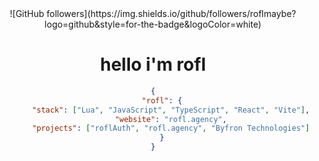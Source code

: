 <div align="center">
   ![GitHub followers](https://img.shields.io/github/followers/roflmaybe?logo=github&style=for-the-badge&logoColor=white)
  <h1>hello i'm rofl</h1>
</ div>

```json
{
    "rofl": {
        "stack": ["Lua", "JavaScript", "TypeScript", "React", "Vite"],
        "website": "rofl.agency",
        "projects": ["roflAuth", "rofl.agency", "Byfron Technologies"]
    }
}
```

